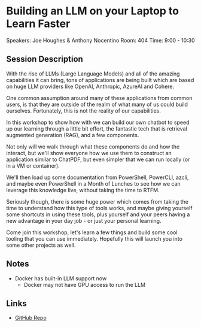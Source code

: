 # Building an LLM on your Laptop to Learn Faster

Speakers: Joe Houghes & Anthony Nocentino
Room: 404
Time: 9:00 - 10:30

## Session Description

With the rise of LLMs (Large Language Models) and all of the amazing capabilities it can bring, tons of applications are being built which are based on huge LLM providers like OpenAI, Anthropic, AzureAI and Cohere.

One common assumption around many of these applications from common users, is that they are outside of the realm of what many of us could build ourselves. Fortunately, this is not the reality of our capabilities.

In this workshop to show how with we can build our own chatbot to speed up our learning through a little bit effort, the fantastic tech that is retrieval augmented generation (RAG), and a few components.

Not only will we walk through what these components do and how the interact, but we'll show everyone how we use them to construct an application similar to ChatPDF, but even simpler that we can run locally (or in a VM or container).

We'll then load up some documentation from PowerShell, PowerCLI, azcli, and maybe even PowerShell in a Month of Lunches to see how we can leverage this knowledge live, without taking the time to RTFM.

Seriously though, there is some huge power which comes from taking the time to understand how this type of tools works, and maybe giving yourself some shortcuts in using these tools, plus yourself and your peers having a new advantage in your day job - or just your personal learning.

Come join this workshop, let's learn a few things and build some cool tooling that you can use immediately. Hopefully this will launch you into some other projects as well.

## Notes

- Docker has built-in LLM support now
  - Docker may not have GPU access to run the LLM

## Links

- [GitHub Repo](https://github.com/nocentino/building-an-llm-on-your-laptop)
